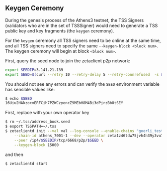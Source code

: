 ## Keygen Ceremony


During the genesis process of the Athens3 testnet, 
the TSS Signers (validators who are in the set of TSSSigner)
would need to generate a TSS public key and key fragments
(the `keygen` ceremony).

For the `keygen` ceremony all TSS signers need to be online
at the same time, and all TSS signers need to specify the same
`--keygen-block <block num>`. The keygen ceremony will begin
at block `<block num>`. 

First, query the seed node to join the zetaclient p2p network:

```bash
export SEEDIP=3.141.21.139
export SEED=$(curl --retry 10 --retry-delay 5 --retry-connrefused  -s $SEEDIP:8123/p2p)
```

You should not see any errors and can verify the `SEED` environment
variable has sensible values like:

```bash
$ echo $SEED
16Uiu2HAkzocxERFCih7PZWCzyoncZ9MEbH8M4Bi3dPjrzBb8tSEY
```

First, replace with your own operator key

```bash
$ rm ~/.tss/address_book.seed
$ export TSSPATH=~/.tss
$ zetaclientd init --val val --log-console --enable-chains "goerli_testnet,bsc_testnet" \
    --chain-id athens_7001-1 --dev --operator zeta1z46tdw75jvh4h39y3vu758ctv34rw5z9kmyhgz --log-level 0 \
    --peer /ip4/$SEEDIP/tcp/6668/p2p/$SEED \
    --keygen-block 15000
```

and then

```bash
$ zetaclientd start
```